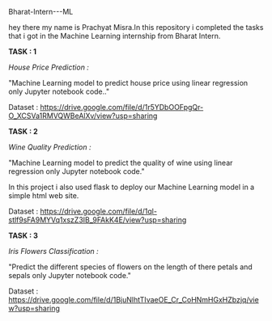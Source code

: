  Bharat-Intern---ML

 hey there my name is Prachyat Misra.In this repository i completed the tasks that i got in the Machine Learning internship from Bharat Intern.

**TASK : 1**

*House Price Prediction :*

"Machine Learning model to predict house price using linear regression only Jupyter notebook code.."

Dataset : https://drive.google.com/file/d/1r5YDbOOFpgQr-O_XCSVa1RMVQWBeAlXv/view?usp=sharing

**TASK : 2** 

*Wine Quality Prediction :*

"Machine Learning model to predict the quality of wine using linear regression only Jupyter notebook code."

In this project i also used flask to deploy our Machine Learning model in a simple html web site.

Dataset : https://drive.google.com/file/d/1ql-stlf9sFA9MYVq1xszZ3IB_9FAkK4E/view?usp=sharing

**TASK : 3**

*Iris Flowers Classification :*

"Predict the different species of flowers on the length of there petals and sepals only Jupyter notebook code."

Dataset : https://drive.google.com/file/d/1BjuNlhtTIvaeOE_Cr_CoHNmHGxHZbzjq/view?usp=sharing
